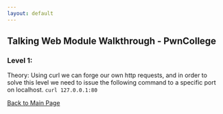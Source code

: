 ```yaml
---
layout: default
---
```

## Talking Web Module Walkthrough - PwnCollege
### Level 1:
Theory: Using curl we can forge our own http requests, and in order to solve this level we need to issue the following command to a specific port on localhost.
```curl 127.0.0.1:80```

[Back to Main Page](./)
